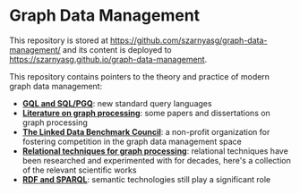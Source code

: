 # Graph Data Management

This repository is stored at <https://github.com/szarnyasg/graph-data-management/> and its content is deployed to <https://szarnyasg.github.io/graph-data-management>.

This repository contains pointers to the theory and practice of modern graph data management:

* [**GQL and SQL/PGQ**](GQL-and-SQL-PGQ.md): new standard query languages
* [**Literature on graph processing**](Literature-on-Graph-Processing.md): some papers and dissertations on graph processing
* [**The Linked Data Benchmark Council**](LDBC.md): a non-profit organization for fostering competition in the graph data management space
* [**Relational techniques for graph processing**](Relational-Techniques-for-Graph-Processing.md): relational techniques have been researched and experimented with for decades, here's a collection of the relevant scientific works
* [**RDF and SPARQL**](RDF-and-SPARQL.md): semantic technologies still play a significant role
